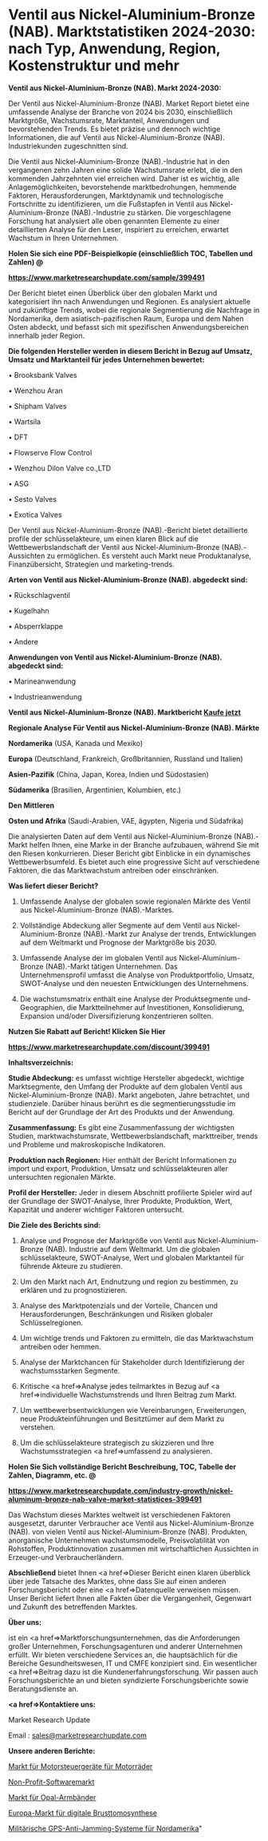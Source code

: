 # Ventil aus Nickel-Aluminium-Bronze (NAB). Marktstatistiken 2024-2030: nach Typ, Anwendung, Region, Kostenstruktur und mehr

<strong>Ventil aus Nickel-Aluminium-Bronze (NAB). Markt 2024-2030:</strong>

Der Ventil aus Nickel-Aluminium-Bronze (NAB). Market Report bietet eine umfassende Analyse der Branche von 2024 bis 2030, einschließlich Marktgröße, Wachstumsrate, Marktanteil, Anwendungen und bevorstehenden Trends. Es bietet präzise und dennoch wichtige Informationen, die auf Ventil aus Nickel-Aluminium-Bronze (NAB). Industriekunden zugeschnitten sind.

Die Ventil aus Nickel-Aluminium-Bronze (NAB).-Industrie hat in den vergangenen zehn Jahren eine solide Wachstumsrate erlebt, die in den kommenden Jahrzehnten viel erreichen wird. Daher ist es wichtig, alle Anlagemöglichkeiten, bevorstehende marktbedrohungen, hemmende Faktoren, Herausforderungen, Marktdynamik und technologische Fortschritte zu identifizieren, um die Fußstapfen in Ventil aus Nickel-Aluminium-Bronze (NAB).-Industrie zu stärken. Die vorgeschlagene Forschung hat analysiert alle oben genannten Elemente zu einer detaillierten Analyse für den Leser, inspiriert zu erreichen, erwartet Wachstum in Ihren Unternehmen.



<strong>Holen Sie sich eine PDF-Beispielkopie (einschließlich TOC, Tabellen und Zahlen) @
</strong>

<strong><a href=https://www.marketresearchupdate.com/sample/399491>

<strong>https://www.marketresearchupdate.com/sample/399491</u></font></a></strong></strong>

Der Bericht bietet einen Überblick über den globalen Markt und kategorisiert ihn nach Anwendungen und Regionen. Es analysiert aktuelle und zukünftige Trends, wobei die regionale Segmentierung die Nachfrage in Nordamerika, dem asiatisch-pazifischen Raum, Europa und dem Nahen Osten abdeckt, und befasst sich mit spezifischen Anwendungsbereichen innerhalb jeder Region.



<strong>Die folgenden Hersteller werden in diesem Bericht in Bezug auf Umsatz, Umsatz und Marktanteil für jedes Unternehmen bewertet:</strong>

• Brooksbank Valves

• Wenzhou Aran

• Shipham Valves

• Wartsila

• DFT

• Flowserve Flow Control

• Wenzhou Dilon Valve co.,LTD

• ASG

• Sesto Valves

• Exotica Valves

Der Ventil aus Nickel-Aluminium-Bronze (NAB).-Bericht bietet detaillierte profile der schlüsselakteure, um einen klaren Blick auf die Wettbewerbslandschaft der Ventil aus Nickel-Aluminium-Bronze (NAB).-Aussichten zu ermöglichen. Es versteht auch Markt neue Produktanalyse, Finanzübersicht, Strategien und marketing-trends.



<strong>Arten von Ventil aus Nickel-Aluminium-Bronze (NAB). abgedeckt sind:</strong>

• Rückschlagventil

• Kugelhahn

• Absperrklappe

• Andere



<strong>Anwendungen von Ventil aus Nickel-Aluminium-Bronze (NAB). abgedeckt sind:</strong>

• Marineanwendung

• Industrieanwendung



<strong>Ventil aus Nickel-Aluminium-Bronze (NAB). Marktbericht <a href=https://www.marketresearchupdate.com/buynow/399491>Kaufe jetzt</a></strong>



<strong>Regionale Analyse Für Ventil aus Nickel-Aluminium-Bronze (NAB). Märkte</strong>



<strong>Nordamerika</strong> (USA, Kanada und Mexiko)



<strong>Europa</strong> (Deutschland, Frankreich, Großbritannien, Russland und Italien)



<strong>Asien-Pazifik</strong> (China, Japan, Korea, Indien und Südostasien)



<strong>Südamerika</strong> (Brasilien, Argentinien, Kolumbien, etc.)



<strong>Den Mittleren</strong> 

<strong>Osten und Afrika</strong> (Saudi-Arabien, VAE, ägypten, Nigeria und Südafrika)

Die analysierten Daten auf dem Ventil aus Nickel-Aluminium-Bronze (NAB).-Markt helfen Ihnen, eine Marke in der Branche aufzubauen, während Sie mit den Riesen konkurrieren. Dieser Bericht gibt Einblicke in ein dynamisches Wettbewerbsumfeld. Es bietet auch eine progressive Sicht auf verschiedene Faktoren, die das Marktwachstum antreiben oder einschränken.



<strong>Was liefert dieser Bericht?</strong>

1. Umfassende Analyse der globalen sowie regionalen Märkte des Ventil aus Nickel-Aluminium-Bronze (NAB).-Marktes.

2. Vollständige Abdeckung aller Segmente auf dem Ventil aus Nickel-Aluminium-Bronze (NAB).-Markt zur Analyse der trends, Entwicklungen auf dem Weltmarkt und Prognose der Marktgröße bis 2030.

3. Umfassende Analyse der im globalen Ventil aus Nickel-Aluminium-Bronze (NAB).-Markt tätigen Unternehmen. Das Unternehmensprofil umfasst die Analyse von Produktportfolio, Umsatz, SWOT-Analyse und den neuesten Entwicklungen des Unternehmens.

4. Die wachstumsmatrix enthält eine Analyse der Produktsegmente und-Geographien, die Marktteilnehmer auf Investitionen, Konsolidierung, Expansion und/oder Diversifizierung konzentrieren sollten.



<strong>Nutzen Sie Rabatt auf Bericht! Klicken Sie Hier
</strong>

<strong><a href=https://www.marketresearchupdate.com/discount/399491>https://www.marketresearchupdate.com/discount/399491</b></u></font></strong></a>



<strong>Inhaltsverzeichnis:</strong>



<strong>Studie Abdeckung:</strong> es umfasst wichtige Hersteller abgedeckt, wichtige Marktsegmente, den Umfang der Produkte auf dem globalen Ventil aus Nickel-Aluminium-Bronze (NAB). Markt angeboten, Jahre betrachtet, und studienziele. Darüber hinaus berührt es die segmentierungsstudie im Bericht auf der Grundlage der Art des Produkts und der Anwendung.



<strong>Zusammenfassung:</strong> Es gibt eine Zusammenfassung der wichtigsten Studien, marktwachstumsrate, Wettbewerbslandschaft, markttreiber, trends und Probleme und makroskopische Indikatoren.



<strong>Produktion nach Regionen:</strong> Hier enthält der Bericht Informationen zu import und export, Produktion, Umsatz und schlüsselakteuren aller untersuchten regionalen Märkte.



<strong>Profil der Hersteller:</strong> Jeder in diesem Abschnitt profilierte Spieler wird auf der Grundlage der SWOT-Analyse, Ihrer Produkte, Produktion, Wert, Kapazität und anderer wichtiger Faktoren untersucht.



<strong>Die Ziele des Berichts sind:</strong>

1) Analyse und Prognose der Marktgröße von Ventil aus Nickel-Aluminium-Bronze (NAB). Industrie auf dem Weltmarkt.
Um die globalen schlüsselakteure, SWOT-Analyse, Wert und globalen Marktanteil für führende Akteure zu studieren.

2) Um den Markt nach Art, Endnutzung und region zu bestimmen, zu erklären und zu prognostizieren.

3) Analyse des Marktpotenzials und der Vorteile, Chancen und Herausforderungen, Beschränkungen und Risiken globaler Schlüsselregionen.

4) Um wichtige trends und Faktoren zu ermitteln, die das Marktwachstum antreiben oder hemmen.

5) Analyse der Marktchancen für Stakeholder durch Identifizierung der wachstumsstarken Segmente.

6) Kritische <a href=>Analyse</a> jedes teilmarktes in Bezug auf <a href=>individuelle</a> Wachstumstrends und Ihren Beitrag zum Markt.

7) Um wettbewerbsentwicklungen wie Vereinbarungen, Erweiterungen, neue Produkteinführungen und Besitztümer auf dem Markt zu verstehen.

8) Um die schlüsselakteure strategisch zu skizzieren und Ihre Wachstumsstrategien <a href=>umfassend</a> zu analysieren.



<strong>Holen Sie Sich vollständige Bericht Beschreibung, TOC, Tabelle der Zahlen, Diagramm, etc. @ </strong>

<strong><a href=https://www.marketresearchupdate.com/industry-growth/nickel-aluminum-bronze-nab-valve-market-statistices-399491>https://www.marketresearchupdate.com/industry-growth/nickel-aluminum-bronze-nab-valve-market-statistices-399491</a></font></strong>

Das Wachstum dieses Marktes weltweit ist verschiedenen Faktoren ausgesetzt, darunter Verbraucher ace Ventil aus Nickel-Aluminium-Bronze (NAB). von vielen Ventil aus Nickel-Aluminium-Bronze (NAB). Produkten, anorganische Unternehmen wachstumsmodelle, Preisvolatilität von Rohstoffen, Produktinnovation zusammen mit wirtschaftlichen Aussichten in Erzeuger-und Verbraucherländern.



<strong>Abschließend</strong> bietet Ihnen <a href=>Dieser</a> Bericht einen klaren überblick über jede Tatsache des Marktes, ohne dass Sie auf einen anderen Forschungsbericht oder eine <a href=>Datenquelle</a> verweisen müssen. Unser Bericht liefert Ihnen alle Fakten über die Vergangenheit, Gegenwart und Zukunft des betreffenden Marktes.



<strong>Über uns:</strong>

 ist ein <a href=>Marktfors</a>chungsunternehmen, das die Anforderungen großer Unternehmen, Forschungsagenturen und anderer Unternehmen erfüllt. Wir bieten verschiedene Services an, die hauptsächlich für die Bereiche Gesundheitswesen, IT und CMFE konzipiert sind. Ein wesentlicher <a href=>Beitrag</a> dazu ist die Kundenerfahrungsforschung. Wir passen auch Forschungsberichte an und bieten syndizierte Forschungsberichte sowie Beratungsdienste an.



<strong><a href=>Kontaktiere uns:</a></strong>

Market Research Update

Email : sales@marketresearchupdate.com



<strong>Unsere anderen Berichte:</strong>

<a href=https://www.linkedin.com/pulse/motorcycle-engine-control-unit-ecu-market-analysis>Markt für Motorsteuergeräte für Motorräder</a>

<a href=https://www.linkedin.com/pulse/non-profit-software-market-size-analysis>Non-Profit-Softwaremarkt</a>

<a href=https://www.linkedin.com/pulse/opal-bracelet-market-research-report-reveals>Markt für Opal-Armbänder</a>

<a href=https://www.linkedin.com/pulse/europe-digital-breast-tomosynthesis-market-2023-2030-explained>Europa-Markt für digitale Brusttomosynthese</a>

<a href=https://www.linkedin.com/pulse/north-america-military-gnss-anti-jamming-systems>Militärische GPS-Anti-Jamming-Systeme für Nordamerika</a>"
